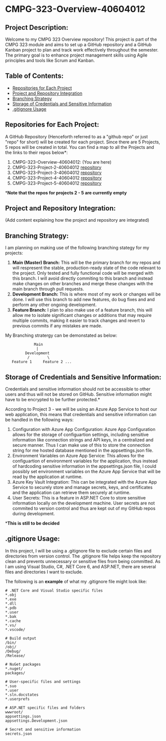 # CMPG-323-Overview-40604012

## Project Description:

Welcome to my CMPG 323 Overview repository! This project is part of the CMPG 323 module and aims to set up a GitHub repository and a GitHub Kanban project to plan and track work effectively throughout the semester. The primary goal is to enhance project management skills using Agile principles and tools like Scrum and Kanban.

## Table of Contents:

- [Repositories for Each Project](#repositories-for-each-project)
- [Project and Repository Integration](#project-and-repository-integration)
- [Branching Strategy](#branching-strategy)
- [Storage of Credentials and Sensitive Information](#storage-of-credentials-and-sensitive-information)
- [.gitignore Usage](#gitignore-usage)

## Repositories for Each Project:

A GitHub Repository (Henceforth referred to as a "github repo" or just "repo" for short) will be created for each project. Since there are 5 Projects, 5 repos will be created in total. You can find a map to all the Projects and the links to their repos below*:

1. CMPG-323-Overview-40604012: (You are here)
2. CMPG-323-Project-2-40604012 [repository](https://github.com/lvdv4j/CMPG-323-Project-2-40604012)
3. CMPG-323-Project-3-40604012 [repository](https://github.com/lvdv4j/CMPG-323-Project-3-40604012)
4. CMPG-323-Project-4-40604012 [repository](https://github.com/lvdv4j/CMPG-323-Project-4-40604012)
5. CMPG-323-Project-5-40604012 [repository](https://github.com/lvdv4j/CMPG-323-Project-5-40604012)

***Note that the repos for projects 2 - 5 are currently empty**

## Project and Repository Integration:

(Add content explaining how the project and repository are integrated)

## Branching Strategy:

I am planning on making use of the following branching stategy for my projects:

1. **Main (Master) Branch:** This will be the primary branch for my repos and will respresent the stable, production-ready state of the code relevant to the project. Only tested and fully functional code will be merged with this branch. I will avoid directly commiting to this branch and instead make changes on other branches and merge these changes with the main branch through pull requests.
2. **Development Branch:** This is where most of my work or changes will be done. I will use this branch to add new features, do bug fixes and and perform any other ongoing development.
3. **Feature Branch:** I plan to also make use of a feature branch, this will allow me to isolate significant changes or additions that may require multiple commits, making it easier to track changes and revert to previous commits if any mistakes are made.

My Branching stratergy can be demonstated as below:

```plaintext
             Main
              |
         Development
          /        \
   Feature 1     Feature 2 ...
```



## Storage of Credentials and Sensitive Information:

Credentials and sensitive information should not be accessible to other users and thus will not be stored on GitHub. Sensitive information might have to be encrypted to be further protected.*

According to Project 3 - we will be using an Azure App Service to host our web application, this means that credentials and sensitive information can be handled in the following ways:

1. Configuration with Azure App Configuration: Azure App Configuration allows for the storage of configuartion settings, including sensitive information like connection strings and API keys, in a centralized and secure manner. Thus I can make use of this to store the connection string for me hosted database mentioned in the appsettings.json file.
2. Environment Variables on Azure App Service: This allows for the configuartion of environment variables for the application, thus instead of hardcoding sensitive information in the appsettings.json file, I could possibly set environment variables on the Azure App Service that will be read by the application at runtime.
3. Azure Key Vault Integration: This can be integrated with the Azure App Service to securely store and manage secrets, keys, and certificates and the application can retrieve them securely at runtime.
4. User Secrets: This is a feature in ASP.NET Core to store sensitive information locally on the development machine. User secrets are not commited to version control and thus are kept out of my GitHub repos during development.

***This is still to be decided**

## .gitignore Usage:

In this project, I will be using a .gitignore file to exclude certain files and directories from version control. The .gitignore file helps keep the repository clean and prevents unnecessary or sensitive files from being committed. As I am using Visual Studio, C#, .NET Core 6, and ASP.NET, there are several files and directories I want to exclude.

The following is an **example** of what my .gitignore file might look like:

```plaintext
# .NET Core and Visual Studio specific files
*.obj
*.exe
*.dll
*.pdb
*.user
*.bak
*.cache
*.vs/
*.vscode/

# Build output
/bin/
/obj/
/Debug/
/Release/

# NuGet packages
*.nuget/
packages/

# User-specific files and settings
*.suo
*.user
*.sln.docstates
*.userprefs

# ASP.NET specific files and folders
wwwroot/
appsettings.json
appsettings.Development.json

# Secret and sensitive information
secrets.json


